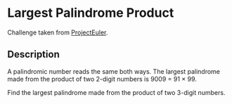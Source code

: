 # Largest Palindrome Product
Challenge taken from [ProjectEuler](https://projecteuler.net/problem=4).

## Description
A palindromic number reads the same both ways. The largest palindrome made from the product of two 2-digit numbers is 9009 = 91 × 99.

Find the largest palindrome made from the product of two 3-digit numbers.